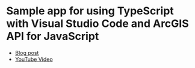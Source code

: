 # Sample app for using TypeScript with Visual Studio Code and ArcGIS API for JavaScript

* [Blog post](http://odoe.net/blog/typescript-visual-studio-code/)
* [YouTube Video](https://www.youtube.com/watch?v=oCgmLaXKSdc)